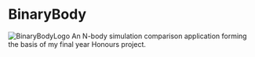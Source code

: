 # BinaryBody
<img src="/BinaryBody/logos/BinaryBodyLogo.png" alt="BinaryBodyLogo" title="BinaryBodyLogo">
 An N-body simulation comparison application forming the basis of my final year Honours project.
